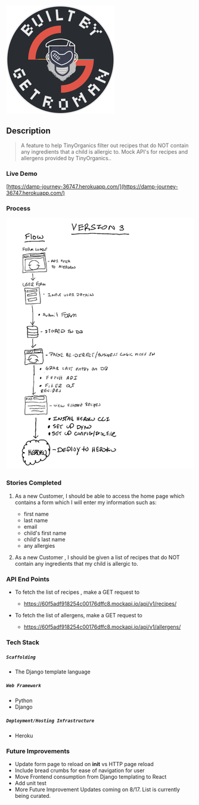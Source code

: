 ![Getroman Logo](staticfiles/img/Built_by_dark_badge.png)

## Description
>A feature to help TinyOrganics filter out recipes that do NOT contain any ingredients that a child is allergic to. Mock API's for recipes and allergens provided by TinyOrganics..

### Live Demo
[https://damp-journey-36747.herokuapp.com/](https://damp-journey-36747.herokuapp.com/)

### Process
![Process](staticfiles/img/process.png)

### Stories Completed
1. As a new Customer, I should be able to access the home page which contains a form which I will enter my information such as:
   - first name 
   - last name
   - email
   - child's first name
   - child's last name
   - any allergies

2. As a new Customer , I should be given a list of recipes that do NOT contain any ingredients that my child is allergic to. 

### API End Points
- To fetch the list of recipes , make a GET request to 
    - https://60f5adf918254c00176dffc8.mockapi.io/api/v1/recipes/

- To fetch the list of allergens, make a GET request to  
    - https://60f5adf918254c00176dffc8.mockapi.io/api/v1/allergens/
### Tech Stack
##### ```Scaffolding```
- The Django template language 
##### ```Web Framework```
- Python
- Django
##### ```Deployment/Hosting Infrastructure```
- Heroku
### Future Improvements
- Update form page to reload on __init__ vs HTTP page reload
- Include bread crumbs for ease of navigation for user
- Move Frontend consumption from Django templating to React
- Add unit test
- More Future Improvement Updates coming on 8/17. List is currently being curated. 